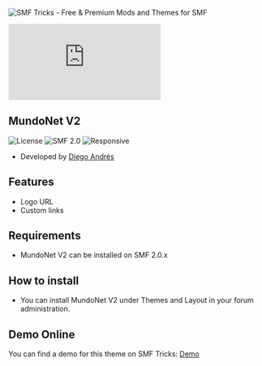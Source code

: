 ![SMF Tricks - Free & Premium Mods and Themes for SMF](https://smftricks.com/logos/logo.png)

![Theme Preview](https://custom.simplemachines.org/index.php?action=download;theme=2744;attach=227225;image)
 
## MundoNet V2
![License](https://img.shields.io/badge/License-MPL2.0-a05a3f?style=flat-square) ![SMF 2.0](https://img.shields.io/badge/SMF-2.0-996ee1?style=flat-square) ![Responsive](https://img.shields.io/badge/Responsive-No-6e97e1?style=flat-square)

* Developed by [Diego Andrés](https://github.com/DiegoAndresCortes)

## Features
- Logo URL
- Custom links

## Requirements
* MundoNet V2 can be installed on SMF 2.0.x

## How to install
* You can install MundoNet V2 under Themes and Layout in your forum administration.

## Demo Online
You can find a demo for this theme on SMF Tricks: [Demo](https://demo.smftricks.com/index.php?theme=16)